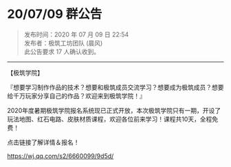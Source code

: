 # 20/07/09 群公告

> 发布时间：2020 年 07 月 09 日 22:54  
  发布者：极筑工坊团队 (晨风)  
  此公告要求 17 人确认收到。

---

【极筑学院】

『想要学习制作作品的技术？想要和极筑成员交流学习？想要成为极筑成员？想要给千万玩家分享自己的作品？欢迎来到极筑学院！』

2020年度暑期极筑学院报名系统现已正式开放，本次极筑学院只有一期，开设了玩法地图、红石电路、皮肤材质课程，欢迎各位前来学习！课程共10天，全程免费！

点击链接了解详情＆报名！

https://wj.qq.com/s2/6660099/9d5d/
